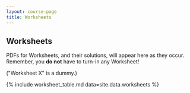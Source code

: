 ```yaml
---
layout: course-page
title: Worksheets
---
```


## Worksheets

PDFs for Worksheets, and their solutions, will appear here as they occur.  Remember, you **do not** have to turn-in any Worksheet!

("Worksheet X" is a dummy.)

{% include worksheet_table.md  data=site.data.worksheets %}
